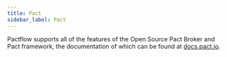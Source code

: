 ```yaml
---
title: Pact
sidebar_label: Pact
---
```


Pactflow supports all of the features of the Open Source Pact Broker and Pact framework, the documentation of which can be found at [docs.pact.io](https://docs.pact.io).
